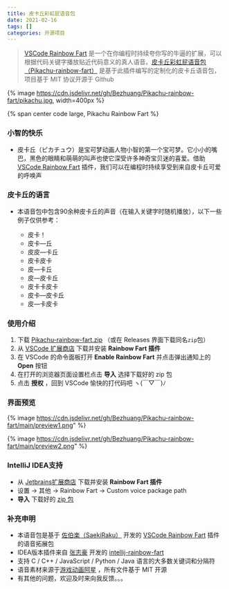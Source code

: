 ```yaml
---
title: 皮卡丘彩虹屁语音包
date: 2021-02-16
tags: []
categories: 开源项目
---
```


> [VSCode Rainbow Fart](https://github.com/saekiraku/vscode-rainbow-fart/) 是一个在你编程时持续夸你写的牛逼的扩展，可以根据代码关键字播放贴近代码意义的真人语音。[皮卡丘彩虹屁语音包（Pikachu-rainbow-fart）](https://github.com/Bezhuang/Pikachu-rainbow-fart) 是基于此插件编写的定制化的皮卡丘语音包，项目基于 MIT 协议开源于 Github

<!--more-->

{% image https://cdn.jsdelivr.net/gh/Bezhuang/Pikachu-rainbow-fart/pikachu.jpg, width=400px %}

{% span center code large, Pikachu Rainbow Fart %}


### 小智的快乐

- 皮卡丘（ピカチュウ）是宝可梦动画人物小智的第一个宝可梦。它小小的嘴巴，黑色的眼睛和萌萌的叫声也使它深受许多神奇宝贝迷的喜爱。借助 [VSCode Rainbow Fart](https://github.com/SaekiRaku/vscode-rainbow-fart) 插件，我们可以在编程时持续享受到来自皮卡丘可爱的呼唤声

### 皮卡丘的语言

- 本语音包中包含90余种皮卡丘的声音（在输入关键字时随机播放），以下一些例子仅供参考：

  - 皮卡！
  - 皮卡—丘
  - 皮皮—卡丘
  - 皮卡皮卡
  - 皮—卡丘
  - 皮—皮卡丘
  - 皮卡卡皮卡
  - 皮卡—皮卡丘
  - 皮—卡皮卡

### 使用介绍

1. 下载 [Pikachu-rainbow-fart.zip](https://github.com/Bezhuang/Pikachu-rainbow-fart/releases/download/1.0.0/Pikachu-rainbow-fart.zip) （或在 Releases 界面下载同名`zip`包）
2. 从 [VSCode 扩展商店](https://marketplace.visualstudio.com/items?itemName=saekiraku.rainbow-fart) 下载并安装 **Rainbow Fart 插件**
3. 在 VSCode 的命令面板打开 **Enable Rainbow Fart** 并点击弹出通知上的 **Open** 按钮
4. 在打开的浏览器页面设置栏点击 **导入** 选择下载好的 zip 包
5. 点击 **授权** ，回到 VSCode 愉快的打代码吧  ヽ(￣▽￣)ﾉ

### 界面预览

{% image https://cdn.jsdelivr.net/gh/Bezhuang/Pikachu-rainbow-fart/main/preview1.png" %}

{% image https://cdn.jsdelivr.net/gh/Bezhuang/Pikachu-rainbow-fart/main/preview2.png" %}

### IntelliJ IDEA支持

- 从 [Jetbrains扩展商店](https://plugins.jetbrains.com/plugin/14543-rainbow-fart) 下载并安装 **Rainbow Fart 插件**
- 设置 -> 其他 -> Rainbow Fart -> Custom voice package path
- **导入** 下载好的 [zip 包](https://github.com/Bezhuang/Pikachu-rainbow-fart/releases/download/1.0.0/Pikachu-rainbow-fart.zip)

### 补充申明

- 本语音包是基于 [佐伯楽（SaekiRaku）](https://github.com/SaekiRaku) 开发的 [VSCode Rainbow Fart](https://github.com/SaekiRaku/vscode-rainbow-fart) 插件的语音拓展包
- IDEA版本插件来自 [张志豪](https://github.com/izhangzhihao) 开发的 [intellij-rainbow-fart](https://github.com/izhangzhihao/intellij-rainbow-fart)
- 支持 C / C++ / JavaScript / Python / Java 语言的大多数关键词和分隔符
- 语音素材来源于[游戏动画阿星](https://www.bilibili.com/video/av8731532/) ，所有文件基于 MIT 开源
- 有其他的问题，欢迎及时来向我反馈。。。
